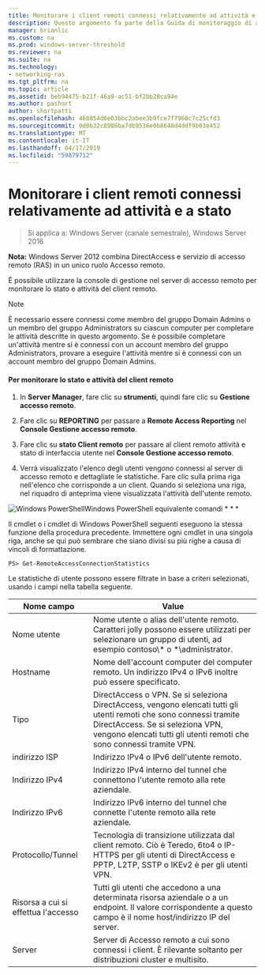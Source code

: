```yaml
---
title: Monitorare i client remoti connessi relativamente ad attività e a stato
description: Questo argomento fa parte della Guida di monitoraggio di accesso remoto e l'Accounting in Windows Server 2016.
manager: brianlic
ms.custom: na
ms.prod: windows-server-threshold
ms.reviewer: na
ms.suite: na
ms.technology:
- networking-ras
ms.tgt_pltfrm: na
ms.topic: article
ms.assetid: beb94475-b21f-46a9-ac51-bf2bb28ca94e
ms.author: pashort
author: shortpatti
ms.openlocfilehash: 468854d6e03bbc2abee3b9fce7f7960c7c25cfd3
ms.sourcegitcommit: 0d0b32c8986ba7db9536e0b8648d4ddf9b03e452
ms.translationtype: MT
ms.contentlocale: it-IT
ms.lasthandoff: 04/17/2019
ms.locfileid: "59879712"
---
```

# <a name="monitor-connected-remote-clients-for-activity-and-status"></a>Monitorare i client remoti connessi relativamente ad attività e a stato

>Si applica a: Windows Server (canale semestrale), Windows Server 2016

**Nota:** Windows Server 2012 combina DirectAccess e servizio di accesso remoto (RAS) in un unico ruolo Accesso remoto.  
  
È possibile utilizzare la console di gestione nel server di accesso remoto per monitorare lo stato e attività del client remoto.  
  
> [!NOTE]  
> È necessario essere connessi come membro del gruppo Domain Admins o un membro del gruppo Administrators su ciascun computer per completare le attività descritte in questo argomento. Se è possibile completare un'attività mentre si è connessi con un account membro del gruppo Administrators, provare a eseguire l'attività mentre si è connessi con un account membro del gruppo Domain Admins.  
  
#### <a name="to-monitor-remote-client-activity-and-status"></a>Per monitorare lo stato e attività del client remoto  
  
1.  In **Server Manager**, fare clic su **strumenti**, quindi fare clic su **Gestione accesso remoto**.  
  
2.  Fare clic su **REPORTING** per passare a **Remote Access Reporting** nel **Console Gestione accesso remoto**.  
  
3.  Fare clic su **stato Client remoto** per passare al client remoto attività e stato di interfaccia utente nel **Console Gestione accesso remoto**.  
  
4.  Verrà visualizzato l'elenco degli utenti vengono connessi al server di accesso remoto e dettagliate le statistiche. Fare clic sulla prima riga nell'elenco che corrisponde a un client. Quando si seleziona una riga, nel riquadro di anteprima viene visualizzata l'attività dell'utente remoto.  
  
![Windows PowerShell](../../../media/Monitor-connected-remote-clients-for-activity-and-status/PowerShellLogoSmall.gif)Windows PowerShell equivalente comandi * * *  
  
Il cmdlet o i cmdlet di Windows PowerShell seguenti eseguono la stessa funzione della procedura precedente. Immettere ogni cmdlet in una singola riga, anche se qui può sembrare che siano divisi su più righe a causa di vincoli di formattazione.  
  
```  
PS> Get-RemoteAccessConnectionStatistics  
```  
  
Le statistiche di utente possono essere filtrate in base a criteri selezionati, usando i campi nella tabella seguente.  
  
|Nome campo|Value|  
|-------|-----|  
|Nome utente|Nome utente o alias dell'utente remoto. Caratteri jolly possono essere utilizzati per selezionare un gruppo di utenti, ad esempio contoso\\* o \*\administrator.|  
|Hostname|Nome dell'account computer del computer remoto. Un indirizzo IPv4 o IPv6 inoltre può essere specificato.|  
|Tipo|DirectAccess o VPN. Se si seleziona DirectAccess, vengono elencati tutti gli utenti remoti che sono connessi tramite DirectAccess. Se si seleziona VPN, vengono elencati tutti gli utenti remoti che sono connessi tramite VPN.|  
|indirizzo ISP|Indirizzo IPv4 o IPv6 dell'utente remoto.|  
|Indirizzo IPv4|Indirizzo IPv4 interno del tunnel che connettono l'utente remoto alla rete aziendale.|  
|Indirizzo IPv6|Indirizzo IPv6 interno del tunnel che connette l'utente remoto alla rete aziendale.|  
|Protocollo/Tunnel|Tecnologia di transizione utilizzata dal client remoto. Ciò è Teredo, 6to4 o IP-HTTPS per gli utenti di DirectAccess e PPTP, L2TP, SSTP o IKEv2 è per gli utenti VPN.|  
|Risorsa a cui si effettua l'accesso|Tutti gli utenti che accedono a una determinata risorsa aziendale o a un endpoint. Il valore corrispondente a questo campo è il nome host/indirizzo IP del server.|  
|Server|Server di Accesso remoto a cui sono connessi i client. È rilevante soltanto per distribuzioni cluster e multisito.|  
  
  
  


